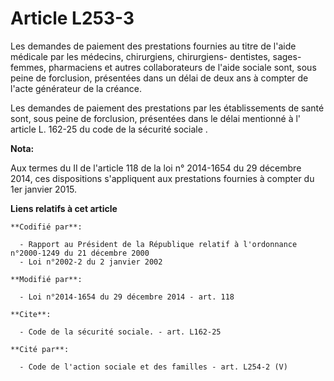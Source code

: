 # Article L253-3

Les demandes de paiement des prestations fournies au titre de l'aide médicale par les médecins, chirurgiens, chirurgiens-
dentistes, sages-femmes, pharmaciens et autres collaborateurs de l'aide sociale sont, sous peine de forclusion, présentées
dans un délai de deux ans à compter de l'acte générateur de la créance.

Les demandes de paiement des prestations par les établissements de santé sont, sous peine de forclusion, présentées dans le
délai mentionné à l'
article L. 162-25 du code de la sécurité sociale
.

**Nota:**

Aux termes du II de l'article 118 de la loi n° 2014-1654 du 29 décembre 2014, ces dispositions s'appliquent aux prestations
fournies à compter du 1er janvier 2015.

**Liens relatifs à cet article**

	**Codifié par**:

	  - Rapport au Président de la République relatif à l'ordonnance n°2000-1249 du 21 décembre 2000
	  - Loi n°2002-2 du 2 janvier 2002

	**Modifié par**:

	  - Loi n°2014-1654 du 29 décembre 2014 - art. 118

	**Cite**:

	  - Code de la sécurité sociale. - art. L162-25

	**Cité par**:

	  - Code de l'action sociale et des familles - art. L254-2 (V)
